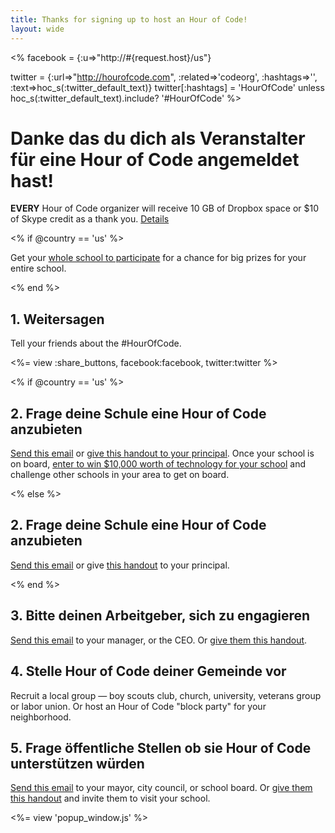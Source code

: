 ```yaml
---
title: Thanks for signing up to host an Hour of Code! 
layout: wide
---
```


<%
  facebook = {:u=>"http://#{request.host}/us"}

  twitter = {:url=>"http://hourofcode.com", :related=>'codeorg', :hashtags=>'', :text=>hoc_s(:twitter_default_text)}
  twitter[:hashtags] = 'HourOfCode' unless hoc_s(:twitter_default_text).include? '#HourOfCode'
%>

# Danke das du dich als Veranstalter für eine Hour of Code angemeldet hast!

**EVERY** Hour of Code organizer will receive 10 GB of Dropbox space or $10 of Skype credit as a thank you. [Details](/prizes)

<% if @country == 'us' %>

Get your [whole school to participate](/us/prizes) for a chance for big prizes for your entire school.

<% end %>

## 1. Weitersagen

Tell your friends about the #HourOfCode.

<%= view :share_buttons, facebook:facebook, twitter:twitter %>

<% if @country == 'us' %>

## 2. Frage deine Schule eine Hour of Code anzubieten

[Send this email](/resources#email) or [give this handout to your principal](/files/schools-handout.pdf). Once your school is on board, [enter to win $10,000 worth of technology for your school](/prizes) and challenge other schools in your area to get on board.

<% else %>

## 2. Frage deine Schule eine Hour of Code anzubieten

[Send this email](/resources#email) or give [this handout](/files/schools-handout.pdf) to your principal.

<% end %>

## 3. Bitte deinen Arbeitgeber, sich zu engagieren

[Send this email](/resources#email) to your manager, or the CEO. Or [give them this handout](/resources/hoc-one-pager.pdf).

## 4. Stelle Hour of Code deiner Gemeinde vor

Recruit a local group — boy scouts club, church, university, veterans group or labor union. Or host an Hour of Code "block party" for your neighborhood.

## 5. Frage öffentliche Stellen ob sie Hour of Code unterstützen würden

[Send this email](/resources#politicians) to your mayor, city council, or school board. Or [give them this handout](/resources/hoc-one-pager.pdf) and invite them to visit your school.

<%= view 'popup_window.js' %>